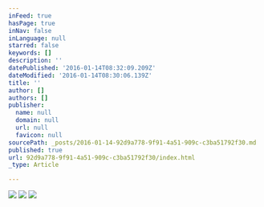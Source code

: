 ```yaml
---
inFeed: true
hasPage: true
inNav: false
inLanguage: null
starred: false
keywords: []
description: ''
datePublished: '2016-01-14T08:32:09.209Z'
dateModified: '2016-01-14T08:30:06.139Z'
title: ''
author: []
authors: []
publisher:
  name: null
  domain: null
  url: null
  favicon: null
sourcePath: _posts/2016-01-14-92d9a778-9f91-4a51-909c-c3ba51792f30.md
published: true
url: 92d9a778-9f91-4a51-909c-c3ba51792f30/index.html
_type: Article

---
```

![](https://the-grid-user-content.s3-us-west-2.amazonaws.com/7ccd7736-b182-4f4c-bcdd-31385d5cd640.jpg)
![](https://the-grid-user-content.s3-us-west-2.amazonaws.com/8e9e9faf-232e-420c-8fed-3c55d97c7664.jpg)
![](https://the-grid-user-content.s3-us-west-2.amazonaws.com/b7bffd4f-e294-4e17-85ab-d7f5e904ed7f.jpg)